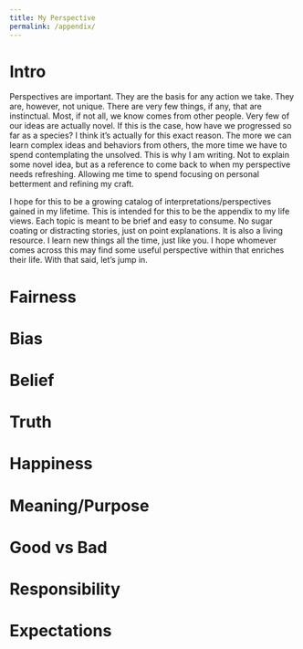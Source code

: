 ```yaml
---
title: My Perspective
permalink: /appendix/
---
```


# Intro
Perspectives are important. They are the basis for any action we take. They are, however, not unique. There are very few things, if any, that are instinctual. Most, if not all, we know comes from other people. Very few of our ideas are actually novel. If this is the case, how have we progressed so far as a species? I think it’s actually for this exact reason. The more we can learn complex ideas and behaviors from others, the more time we have to spend contemplating the unsolved. This is why I am writing. Not to explain some novel idea, but as a reference to come back to when my perspective needs refreshing. Allowing me time to spend focusing on personal betterment and refining my craft. 

I hope for this to be a growing catalog of interpretations/perspectives gained in my lifetime. This is intended for this to be the appendix to my life views. Each topic is meant to be brief and easy to consume. No sugar coating or distracting stories, just on point explanations. It is also a living resource. I learn new things all the time, just like you. I hope whomever comes across this may find some useful perspective within that enriches their life. With that said, let’s jump in.

# Fairness

# Bias

# Belief

# Truth

# Happiness

# Meaning/Purpose

# Good vs Bad

# Responsibility

# Expectations
